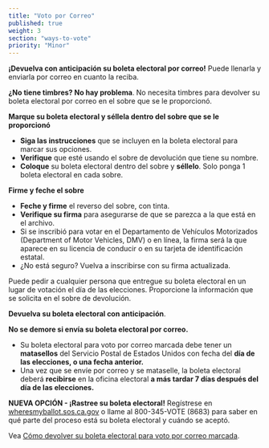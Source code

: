```yaml
---
title: "Voto por Correo"
published: true
weight: 3
section: "ways-to-vote"
priority: "Minor"
---
```


**¡Devuelva con anticipación su boleta electoral por correo!** Puede llenarla y enviarla por correo en cuanto la reciba. 

**¿No tiene timbres? No hay problema**. No necesita timbres para devolver su boleta electoral por correo en el sobre que se le proporcionó.

**Marque su boleta electoral y séllela dentro del sobre que se le proporcionó**
- **Siga las instrucciones** que se incluyen en la boleta electoral para marcar sus opciones.
- **Verifique** que esté usando el sobre de devolución que tiene su nombre.
- **Coloque** su boleta electoral dentro del sobre y **séllelo**. Solo ponga 1 boleta electoral en cada sobre.

**Firme y feche el sobre**
- **Feche y firme** el reverso del sobre, con tinta.
- **Verifique su firma** para asegurarse de que se parezca a la que está en el archivo.
 - Si se inscribió para votar en el Departamento de Vehículos Motorizados (Department of Motor Vehicles, DMV) o en línea, la firma será la que aparece en su licencia de conducir o en su tarjeta de identificación estatal.
 - ¿No está seguro? Vuelva a inscribirse con su firma actualizada. 

Puede pedir a cualquier persona que entregue su boleta electoral en un lugar de votación el día de las elecciones. Proporcione la información que se solicita en el sobre de devolución. 

**Devuelva su boleta electoral con anticipación**.

**No se demore si envía su boleta electoral por correo.**  
- Su boleta electoral para voto por correo marcada debe tener un **matasellos** del Servicio Postal de Estados Unidos con fecha del **día de las elecciones, o una fecha anterior.**
- Una vez que se envíe por correo y se mataselle, la boleta electoral deberá **recibirse** en la oficina electoral **a más tardar 7 días después del día de las elecciones.**

**NUEVA OPCIÓN - ¡Rastree su boleta electoral!** Regístrese en [wheresmyballot.sos.ca.gov](https://california.ballottrax.net/voter/) o llame al 800-345-VOTE (8683) para saber en qué parte del proceso está su boleta electoral y cuándo se aceptó. 

Vea [Cómo devolver su boleta electoral para voto por correo marcada](https://www.google.com/url?q=https://www.youtube.com/watch?v%3DhFH3YZrhBag%26feature%3Dyoutu.be&sa=D&ust=1576113195433000&usg=AFQjCNGr5kb0Ft2GLwC551ertzTHTcQlHg). 
